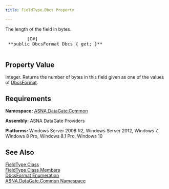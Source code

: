 ```yaml
---
title: FieldType.Dbcs Property

---
```


The length of the field in bytes. 
<pre class="prettyprint">        <span class="lang">[C#]</span>
 **public DbcsFormat Dbcs { get; }** 
      </pre>

## Property Value

Integer. Returns the number of bytes in this field given as one of the values of [ DbcsFormat](dbcs-format-enumeration.html). 
## Requirements

**Namespace:** [ASNA.DataGate.Common](datagate-common-namespace.html)

<span> **Assembly:** ASNA DataGate Providers</span> 

**Platforms:** Windows Server 2008 R2, Windows Server 2012, Windows 7, Windows 8 Pro, Windows 8.1 Pro, Windows 10
## See Also


[FieldType Class](field-type-class.html)
      <br />
[FieldType Class Members](field-type-members.html)
      <br />
[DbcsFormat Enumeration](dbcs-format-enumeration.html)
      <br />
[ASNA.DataGate.Common Namespace](datagate-common-namespace.html)

